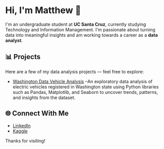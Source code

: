 # Hi, I'm Matthew 👋

I'm an undergraduate student at **UC Santa Cruz**, currently studying Technology and Information Management. I'm passionate about turning data into meaningful insights and am working towards a career as a **data analyst**.

## 📊 Projects

Here are a few of my data analysis projects — feel free to explore:

- [Washington Data Vehicle Analysis](https://github.com/matthewcendana/Washington_Electric_Vehicle_Analysis) –An exploratory data analysis of electric vehicles registered in Washington state using Python libraries such as Pandas, Matplotlib, and Seaborn to uncover trends, patterns, and insights from the dataset.


## 🌐 Connect With Me

- [LinkedIn](https://www.linkedin.com/in/matthew-cendana/)  
- [Kaggle](https://www.kaggle.com/matthewcendana)

Thanks for visiting!
